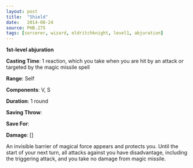```yaml
---
layout: post
title:  "Shield"
date:   2014-08-24
source: PHB.275
tags: [sorcerer, wizard, eldritchknight, level1, abjuration]
---
```


**1st-level abjuration**

**Casting Time**: 1 reaction, which you take when you are hit by an attack or targeted by the magic missile spell

**Range**: Self

**Components**: V, S

**Duration**: 1 round

**Saving Throw**:

**Save For**:

**Damage**: []

An invisible barrier of magical force appears and protects you. Until the start of your next turn, all attacks against you have disadvantage, including the triggering attack, and you take no damage from magic missile.